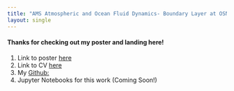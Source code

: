 ```yaml
---
title: "AMS Atmospheric and Ocean Fluid Dynamics- Boundary Layer at OSNAP studies"
layout: single
---
```


#### Thanks for checking out my poster and landing here!

1. Link to poster [here](https://drive.google.com/file/d/1o2eV0BScCzdC9P7tuz8P73jcyTZx6Lty/view?usp=sharing)
2. Link to CV [here](../digital-CV)
3. My [Github:](https://github.com/msdevana)
4. Jupyter Notebooks for this work (Coming Soon!)
